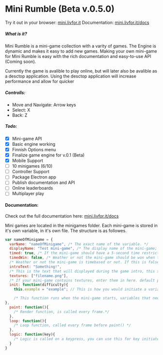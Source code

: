 # Mini Rumble  (Beta v.0.5.0)

 Try it out in your browser:
 [mini.livfor.it](http://mini.livfor.it)
 Documentation: 
 [mini.livfor.it/docs](http://mini.livfor.it/docs)

##### What is it?

Mini Rumble is a mini-game collection with a varity of games. The Engine is dynamic and makes it easy to add new games. Making your own mini-game for Mini Rumble is easy with the rich documentation and easy-to-use API (Coming soon).

Currently the game is avalible to play online, but will later also be avalible as a desctop application. Using the desctop application will increase performance and allow for quicker 

##### Controlls:
- Move and Navigate: Arrow keys
- Select: X
- Back: Z

##### Todo:

- [x] Mini-game API
- [x] Basic engine working
- [x] Finnish Options menu
- [x] Finalize game engine for v.0.1 (Beta)
- [x] Mobile Support
- [ ] 10 minigames (6/10)
- [ ] Controller Support
- [ ] Package Electron app
- [ ] Publish documentation and API 
- [ ] Online leaderboards
- [ ] Multiplayer play

#### Documentation:

Check out the full documentation here: [mini.livfor.it/docs](http://mini.livfor.it/docs)

Mini games are located in the minigames folder. Each mini-game is stored in it's own variable, in it's own file.
The structure is as followes.

```javascript
var nameOfMinigame = {
  varName: "nameOfMinigame", /* The exact name of the variable. */
  displayName: "Test mini-game", /* The display name of the mini-game; Shown in the menu when togglening mini-games. */
  timed: true, /* If the mini-game should have a 5-second time restriction. */
  timedWin: false, /* Weather or not the mini-game should be won when the time runs out. */
  /* Weather or not the mini-game is timebased or not. If this is false, the timer will be disabled. */
  introText: "Something!", 
  /* This is the text that will displayed during the game intro, this should be a short explaination of what the objective in the mini-game is.*/
  textures: ["filename.png"], 
  /* If your mini-game contains textures, enter them in here. default path is /textures. */
  init: function(difficulty){
    this.example = "example"; // This is how you would initiate a variable.

    /* This function runs when the mini-game starts, variables that needs to be reset should be initiatied here. Difficulty is the increasing difficulty (starts at 0). The difficulty variable should be used to set the difficulty of the mini-game*/
},
  paint: function(){
    /* Render function, is called every frame.*/
  },
  loop: function(){
    /* Loop function, called every frame before paint() */
  },
  logic: function(key){
    /* Logic is called on a keypress, you can use this for key initiated actions. */
  }
}
```